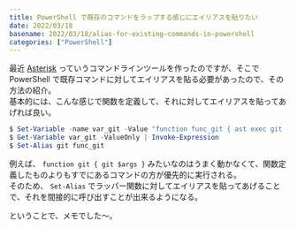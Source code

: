 ```yaml
---
title: PowerShell で既存のコマンドをラップする感じにエイリアスを貼りたい
date: 2022/03/18
basename: 2022/03/18/alias-for-existing-commands-in-powershell
categories: ["PowerShell"]
---
```


最近 [Asterisk](https://github.com/mika-f/asterisk) っていうコマンドラインツールを作ったのですが、そこで PowerShell で既存コマンドに対してエイリアスを貼る必要があったので、その方法の紹介。  
基本的には、こんな感じで関数を定義して、それに対してエイリアスを貼ってあげれば良い。

```powershell
$ Set-Variable -name var_git -Value "function func_git { ast exec git -- `$args }" --scope global
$ Get-Variable var_git -ValueOnly | Invoke-Expression
$ Set-Alias git func_git
```

例えば、 `function git { git $args }` みたいなのはうまく動かなくて、関数定義したものよりもすでにあるコマンドの方が優先的に実行される。  
そのため、 `Set-Alias` でラッパー関数に対してエイリアスを貼ってあげることで、それを間接的に呼び出すことが出来るようになる。

ということで、メモでした～。
